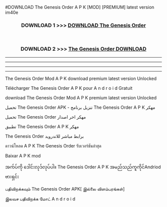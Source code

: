 #DOWNLOAD The Genesis Order  A P K [MOD] [PREMIUM] latest version im40e



<div align="center">

<h3>DOWNLOAD 1 >>> <a href="https://teeasianyam.web.app?sq=The Genesis Order ">DOWNLOAD The Genesis Order  </a></h3><br>

<h3>DOWNLOAD 2 >>> <a href="https://teeasianyam.web.app?sq=The Genesis Order  ">The Genesis Order   DOWNLOAD </a></h3>

</div>


----------------------------------------------------------

----------------------------------------------------------

----------------------------------------------------------

----------------------------------------------------------


The Genesis Order   Mod A P K download premium latest version Unlocked

Télécharger The Genesis Order   A P K pour A n d r o i d Gratuit

download The Genesis Order   Mod A P K premium latest version Unlocked

تحميل The Genesis Order   APK - تنزيل برنامج The Genesis Order   A P K مهكر

تحميل The Genesis Order   مهكر اخر اصدار

تطبيق The Genesis Order   A P K مهكر

The Genesis Order   برابط مباشر للاندرويد

ดาวน์โหลด A P K The Genesis Order   รับเวอร์ชันล่าสุด

Baixar A P K mod

အက်ပ်ကို ဒေါင်းလုဒ်လုပ်ပါ။ The Genesis Order   A P K အမည်သည်ကူကိုင်Andriod ဗားရှင်း

பதிவிறக்கவும் The Genesis Order   APK[ இல்லை விளம்பரங்கள்] 
 
இலவச பதிவிறக்க மோட் A n d r o i d




